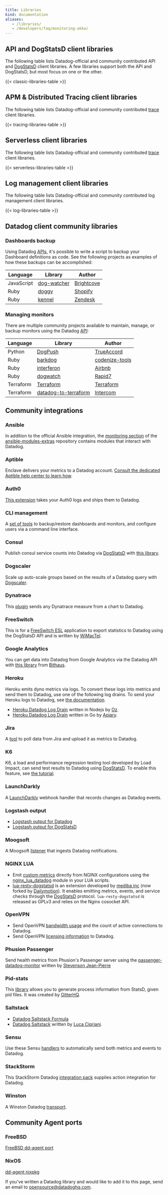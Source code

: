 ```yaml
---
title: Libraries
kind: documentation
aliases:
   - /libraries/
   - /developers/faq/monitoring-akka/
---
```


## API and DogStatsD client libraries

The following table lists Datadog-official and community contributed API and [DogStatsD][1] client libraries. A few libraries support both the API and DogStatsD, but most focus on one or the other.

{{< classic-libraries-table >}}

## APM & Distributed Tracing client libraries

The following table lists Datadog-official and community contributed [trace][2] client libraries.

{{< tracing-libraries-table >}}

## Serverless client libraries

The following table lists Datadog-official and community contributed [trace][2] client libraries.

{{< serverless-libraries-table >}}

## Log management client libraries

The following table lists Datadog-official and community contributed log management client libraries.

{{< log-libraries-table >}}

## Datadog client community libraries

### Dashboards backup

Using Datadog [APIs][3], it's possible to write a script to backup your Dashboard definitions as code. See the following projects as examples of how these backups can be accomplished:

| Language   | Library          | Author          |
|------------|------------------|-----------------|
| JavaScript | [dog-watcher][4] | [Brightcove][5] |
| Ruby       | [doggy][6]       | [Shopify][7]    |
| Ruby       | [kennel][8]      | [Zendesk][9]    |

### Managing monitors

There are multiple community projects available to maintain, manage, or backup monitors using the Datadog [API][3]:

| Language  | Library          | Author               |
|-----------|------------------|----------------------|
| Python    | [DogPush][10]              | [TrueAccord][11]     |
| Ruby      | [barkdog][12]              | [codenize-tools][13] |
| Ruby      | [interferon][14]           | [Airbnb][15]         |
| Ruby      | [dogwatch][16]             | [Rapid7][17]         |
| Terraform | [Terraform][18]            | [Terraform][19]      |
| Terraform | [datadog-to-terraform][20] | [Intercom][21]       |

## Community integrations

### Ansible

In addition to the official Ansible integration, the [monitoring section][22] of the [ansible-modules-extras][23] repository contains modules that interact with Datadog.

### Aptible

Enclave delivers your metrics to a Datadog account. [Consult the dedicated Aptible help center to learn how][24].

### Auth0

[This extension][25] takes your Auth0 logs and ships them to Datadog.

### CLI management

A [set of tools][26] to backup/restore dashboards and monitors, and configure users via a command line interface.

### Consul

Publish consul service counts into Datadog via [DogStatsD][1] with [this library][27].

### Dogscaler

Scale up auto-scale groups based on the results of a Datadog query with [Dogscaler][28].

### Dynatrace

This [plugin][29] sends any Dynatrace measure from a chart to Datadog.

### FreeSwitch

This is for a [FreeSwitch ESL][30] application to export statistics to Datadog using the DogStatsD API and is written by [WiMacTel][31].

### Google Analytics

You can get data into Datadog from Google Analytics via the Datadog API with [this library][32] from [Bithaus][33].

### Heroku

Heroku emits dyno metrics via logs. To convert these logs into metrics and send them to Datadog, use one of the following log drains. To send your Heroku logs to Datadog, see [the documentation][34].

* [Heroku Datadog Log Drain][35] written in Nodejs by [Oz][36].
* [Heroku Datadog Log Drain][37] written in Go by [Apiary][38].

### Jira

A [tool][39] to poll data from Jira and upload it as metrics to Datadog.

### K6

K6, a load and performance regression testing tool developed by Load Impact, can send test results to Datadog using [DogStatsD][1]. To enable this feature, see [the tutorial][40].

### LaunchDarkly

A [LaunchDarkly][41] webhook handler that records changes as Datadog events.

### Logstash output

* [Logstash output for Datadog][42]
* [Logstash output for DogStatsD][43]

### Moogsoft

A Moogsoft [listener][44] that ingests Datadog notifications.

### NGINX LUA

* Emit [custom metrics][45] directly from NGINX configurations using the [nginx_lua_datadog][46] module in your LUA scripts.
* [lua-resty-dogstatsd][47] is an extension developed by [mediba inc][48] (now forked by [Dailymotion][49]). It enables emitting metrics, events, and service checks through the [DogStatsD][1] protocol. `lua-resty-dogstatsd` is released as GPLv3 and relies on the Nginx cosocket API.

### OpenVPN

* Send OpenVPN [bandwidth usage][50] and the count of active connections to Datadog.
* Send OpenVPN [licensing information][51] to Datadog.

### Phusion Passenger

Send health metrics from Phusion's Passenger server using the [passenger-datadog-monitor][52] written by [Stevenson Jean-Pierre][53]

### Pid-stats

This [library][54] allows you to generate process information from StatsD, given pid files. It was created by [GitterHQ][55].

### Saltstack

* [Datadog Saltstack Formula][56]
* [Datadog Saltstack][57] written by [Luca Cipriani][58].

### Sensu

Use these Sensu [handlers][59] to automatically send both metrics and events to Datadog.

### StackStorm

This StackStorm Datadog [integration pack][60] supplies action integration for Datadog.

### Winston

A Winston Datadog [transport][61].

## Community Agent ports

### FreeBSD

[FreeBSD dd-agent port][62]

### NixOS

[dd-agent nixpkg][63]

If you've written a Datadog library and would like to add it to this page, send an email to [opensource@datadoghq.com][64].

[1]: /developers/metrics/dogstatsd_metrics_submission/
[2]: /tracing/
[3]: /api/
[4]: https://github.com/brightcove/dog-watcher
[5]: https://www.brightcove.com
[6]: https://github.com/Shopify/doggy
[7]: https://www.shopify.com
[8]: https://github.com/grosser/kennel
[9]: https://www.zendesk.com
[10]: https://github.com/trueaccord/DogPush
[11]: https://github.com/trueaccord
[12]: https://github.com/codenize-tools/barkdog
[13]: https://github.com/codenize-tools
[14]: https://github.com/airbnb/interferon
[15]: https://github.com/airbnb
[16]: https://github.com/rapid7/dogwatch
[17]: https://github.com/rapid7
[18]: https://www.terraform.io/docs/providers/datadog/r/monitor.html
[19]: https://www.terraform.io
[20]: https://github.com/intercom/datadog-to-terraform
[21]: https://github.com/intercom
[22]: https://docs.ansible.com/ansible/2.9/modules/list_of_monitoring_modules.html
[23]: https://github.com/ansible/ansible-modules-extras
[24]: https://www.aptible.com/documentation/enclave/reference/metrics/metric-drains/datadog.html
[25]: https://github.com/BetaProjectWave/auth0-logs-to-datadog
[26]: https://github.com/keirans/datadog-management
[27]: https://github.com/zendesk/consul2dogstats
[28]: https://github.com/cvent/dogscaler
[29]: https://github.com/Dynatrace/Dynatrace-AppMon-Datadog-Plugin
[30]: https://github.com/wimactel/FreeSwitch-DataDog-Metrics
[31]: https://github.com/wimactel
[32]: https://github.com/bithauschile/datadog-ga
[33]: https://blog.bithaus.cl/2016/04/20/realtime-google-analytics-metrics-in-datadog
[34]: /logs/guide/collect-heroku-logs/
[35]: https://github.com/ozinc/heroku-datadog-drain
[36]: https://web.oz.com/
[37]: https://github.com/apiaryio/heroku-datadog-drain-golang
[38]: https://apiary.io
[39]: https://github.com/evernote/jiradog
[40]: https://blog.loadimpact.com/how-to-send-k6-metrics-to-datadog
[41]: https://github.com/meetup/launch-dogly
[42]: https://www.elastic.co/guide/en/logstash/current/plugins-outputs-datadog.html
[43]: https://github.com/brigade/logstash-output-dogstatsd
[44]: https://docs.moogsoft.com/AIOps.6.2.0/Datadog-Solution-Pak_13737047.html
[45]: /developers/metrics/custom_metrics/
[46]: https://github.com/simplifi/ngx_lua_datadog
[47]: https://github.com/dailymotion/lua-resty-dogstatsd
[48]: http://www.mediba.jp
[49]: https://www.dailymotion.com/us
[50]: https://github.com/byronwolfman/dd-openvpn
[51]: https://github.com/denniswebb/datadog-openvpn
[52]: https://github.com/Sjeanpierre/passenger-datadog-monitor
[53]: https://github.com/Sjeanpierre
[54]: https://github.com/gitterHQ/pid-stats
[55]: https://github.com/gitterHQ
[56]: https://github.com/DataDog/datadog-formula
[57]: https://gist.github.com/mastrolinux/6175280
[58]: https://gist.github.com/mastrolinux
[59]: https://github.com/sensu-plugins/sensu-plugins-datadog
[60]: https://github.com/StackStorm-Exchange/stackstorm-datadog
[61]: https://github.com/sparkida/winston-datadog
[62]: https://github.com/urosgruber/dd-agent-FreeBSD
[63]: https://github.com/NixOS/nixpkgs/tree/master/pkgs/tools/networking/dd-agent
[64]: mailto:opensource@datadoghq.com
